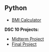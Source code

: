 ## Python
- [BMI Calculator](BMI_project.ipynb)

**DSC 10 Projects:**
- [Midterm Project](midterm-project.ipynb)
- [Final Project](final-project.ipynb)
